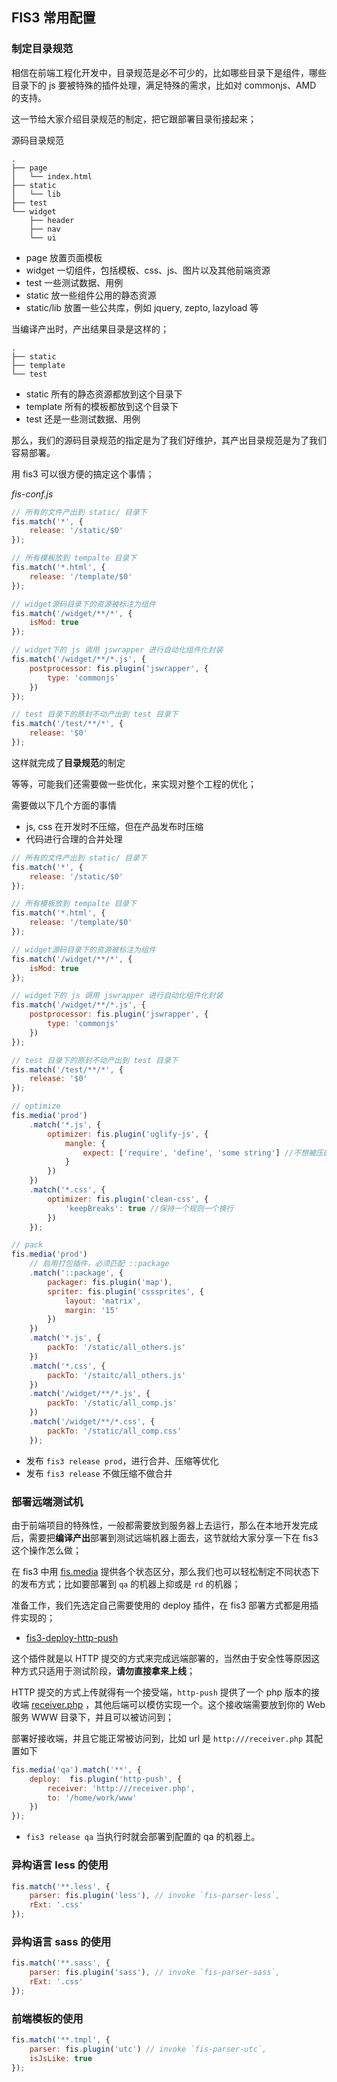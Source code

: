 ## FIS3 常用配置

### 制定目录规范

相信在前端工程化开发中，目录规范是必不可少的，比如哪些目录下是组件，哪些目录下的 js 要被特殊的插件处理，满足特殊的需求，比如对 commonjs、AMD 的支持。

这一节给大家介绍目录规范的制定，把它跟部署目录衔接起来；

源码目录规范

```
.
├── page
│   └── index.html
├── static
│   └── lib
├── test
└── widget
    ├── header
    ├── nav
    └── ui
```

- page 放置页面模板
- widget 一切组件，包括模板、css、js、图片以及其他前端资源
- test 一些测试数据、用例
- static 放一些组件公用的静态资源
- static/lib 放置一些公共库，例如 jquery, zepto, lazyload 等

当编译产出时，产出结果目录是这样的；

```
.
├── static
├── template
└── test
```

- static 所有的静态资源都放到这个目录下
- template 所有的模板都放到这个目录下
- test 还是一些测试数据、用例

那么，我们的源码目录规范的指定是为了我们好维护，其产出目录规范是为了我们容易部署。

用 fis3 可以很方便的搞定这个事情；

*fis-conf.js*
```js
// 所有的文件产出到 static/ 目录下
fis.match('*', {
    release: '/static/$0'
});

// 所有模板放到 tempalte 目录下
fis.match('*.html', {
    release: '/template/$0'
});

// widget源码目录下的资源被标注为组件
fis.match('/widget/**/*', {
    isMod: true
});

// widget下的 js 调用 jswrapper 进行自动化组件化封装
fis.match('/widget/**/*.js', {
    postprocessor: fis.plugin('jswrapper', {
        type: 'commonjs'
    })
});

// test 目录下的原封不动产出到 test 目录下
fis.match('/test/**/*', {
    release: '$0'
});
```

这样就完成了**目录规范**的制定

等等，可能我们还需要做一些优化，来实现对整个工程的优化；

需要做以下几个方面的事情

- js, css 在开发时不压缩，但在产品发布时压缩
- 代码进行合理的合并处理

```js
// 所有的文件产出到 static/ 目录下
fis.match('*', {
    release: '/static/$0'
});

// 所有模板放到 tempalte 目录下
fis.match('*.html', {
    release: '/template/$0'
});

// widget源码目录下的资源被标注为组件
fis.match('/widget/**/*', {
    isMod: true
});

// widget下的 js 调用 jswrapper 进行自动化组件化封装
fis.match('/widget/**/*.js', {
    postprocessor: fis.plugin('jswrapper', {
        type: 'commonjs'
    })
});

// test 目录下的原封不动产出到 test 目录下
fis.match('/test/**/*', {
    release: '$0'
});

// optimize
fis.media('prod')
    .match('*.js', {
        optimizer: fis.plugin('uglify-js', {
            mangle: {
                expect: ['require', 'define', 'some string'] //不想被压的
            }
        })
    })
    .match('*.css', {
        optimizer: fis.plugin('clean-css', {
            'keepBreaks': true //保持一个规则一个换行
        })
    });

// pack
fis.media('prod')
    // 启用打包插件，必须匹配 ::package
    .match('::package', {
        packager: fis.plugin('map'),
        spriter: fis.plugin('csssprites', {
            layout: 'matrix',
            margin: '15'
        })
    })
    .match('*.js', {
        packTo: '/static/all_others.js'
    })
    .match('*.css', {
        packTo: '/staitc/all_others.js'
    })
    .match('/widget/**/*.js', {
        packTo: '/static/all_comp.js'
    })
    .match('/widget/**/*.css', {
        packTo: '/static/all_comp.css'
    });
```
- 发布 `fis3 release prod`，进行合并、压缩等优化
- 发布 `fis3 release` 不做压缩不做合并

### 部署远端测试机

由于前端项目的特殊性，一般都需要放到服务器上去运行，那么在本地开发完成后，需要把**编译产出**部署到测试远端机器上面去，这节就给大家分享一下在 fis3 这个操作怎么做；

在 fis3 中用 [fis.media](基础配置#media) 提供各个状态区分，那么我们也可以轻松制定不同状态下的发布方式；比如要部署到 `qa` 的机器上抑或是 `rd` 的机器；

准备工作，我们先选定自己需要使用的 deploy 插件，在 fis3 部署方式都是用插件实现的；

- [fis3-deploy-http-push](/fex-team/fis3-deploy-http-push)

这个插件就是以 HTTP 提交的方式来完成远端部署的，当然由于安全性等原因这种方式只适用于测试阶段，**请勿直接拿来上线**；

HTTP 提交的方式上传就得有一个接受端，`http-push` 提供了一个 php 版本的接收端 [receiver.php]() ，其他后端可以模仿实现一个。这个接收端需要放到你的 Web 服务 WWW 目录下，并且可以被访问到；

部署好接收端，并且它能正常被访问到，比如 url 是 `http:///receiver.php` 其配置如下

```js
fis.media('qa').match('**', {
    deploy:  fis.plugin('http-push', {
        receiver: 'http:///receiver.php',
        to: '/home/work/www'
    })
});
```

- `fis3 release qa` 当执行时就会部署到配置的 qa 的机器上。

### 异构语言 less 的使用
```js
fis.match('**.less', {
    parser: fis.plugin('less'), // invoke `fis-parser-less`,
    rExt: '.css'
});
```


### 异构语言 sass 的使用
```js
fis.match('**.sass', {
    parser: fis.plugin('sass'), // invoke `fis-parser-sass`,
    rExt: '.css'
});
```


### 前端模板的使用

```js
fis.match('**.tmpl', {
    parser: fis.plugin('utc') // invoke `fis-parser-utc`,
    isJsLike: true    
});
```
